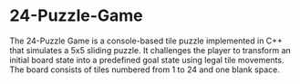# 24-Puzzle-Game
The 24-Puzzle Game is a console-based tile puzzle implemented in C++ that simulates a 5x5 sliding puzzle. It challenges the player to transform an initial board state into a predefined goal state using legal tile movements. The board consists of tiles numbered from 1 to 24 and one blank space. 
